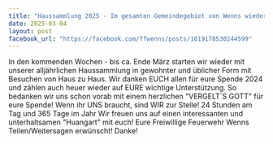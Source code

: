 ```yaml
---
title: "Haussammlung 2025 - Im gesamten Gemeindegebiet von Wenns wieder traditionell in gewohnter Form mit Haus zu Haus-Besuche"
date: 2025-03-04
layout: post
facebook_url: "https://facebook.com/ffwenns/posts/1019178530244599"
---
```


In den kommenden Wochen - bis ca. Ende März starten wir wieder mit unserer alljährlichen Haussammlung in gewohnter und üblicher Form mit Besuchen von Haus zu Haus. Wir danken EUCH allen für eure Spende 2024 und zählen auch heuer wieder auf EURE wichtige Unterstützung. So bedanken wir uns schon vorab mit einem herzlichen "VERGELT´S GOTT" für eure Spende! 
Wenn ihr UNS braucht, sind WIR zur Stelle! 24 Stunden am Tag und 365 Tage im Jahr 
Wir freuen uns auf einen interessanten und unterhaltsamen "Huangart" mit euch! 
Eure Freiwillige Feuerwehr Wenns 
Teilen/Weitersagen erwünscht! Danke!